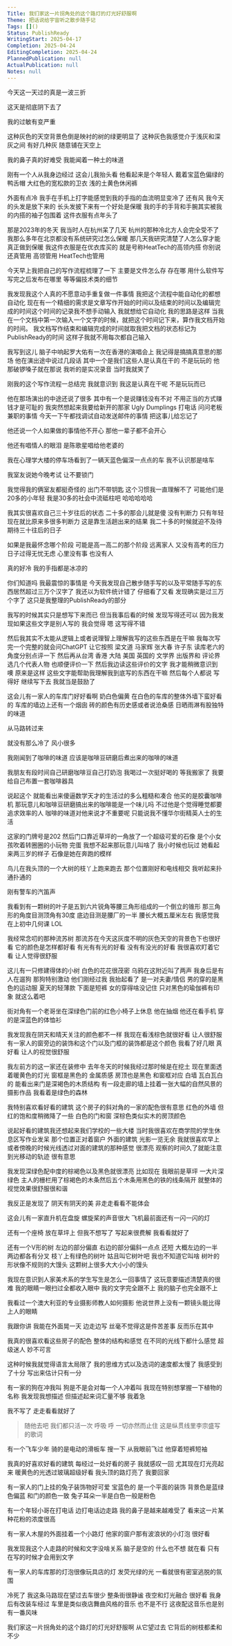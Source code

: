 ```yaml
---
Title: 我们家这一片拐角处的这个路灯的灯光好舒服啊
Theme: 把话说给宇宙听之散步随手记
Tags: []()
Status: PublishReady
WritingStart: 2025-04-17
Completion: 2025-04-24
EditingCompletion: 2025-04-24
PlannedPublication: null
ActualPublication: null
Notes: null
---
```


今天这一天过的真是一波三折

这天是彻底阴下去了

我的过敏有变严重

这种灰色的天空背景色倒是映衬的树的绿更明显了
这种灰色我感觉介于浅灰和深灰之间
有好几种灰
随意铺在天空上

我的鼻子真的好难受
我能闻着一种土的味道

刚有一个人从我身边经过
这会儿我抬头看
他看起来是个年轻人
戴着宝蓝色偏绿的鸭舌帽
大红色的宽松款的卫衣
浅的土黄色休闲裤

外面有点冷
我手在手机上打字能感觉到我的手指的血流明显变冷了
还有风
我今天的头发是放下来的
长头发披下来有一个好处是保暖
我的手的手背和手腕其实被我的内搭的袖子包围着
这件衣服有点年头了

那是2023年的冬天
我当时人在杭州呆了几天
杭州的那种冷北方人会完全受不了
我那么多年在北京都没有系统研究过怎么保暖
那几天我研究清楚了人怎么穿才能真正做到保暖
我这件衣服是在优衣库买的
就是号称HeatTech的高领内搭
你别说 还真管用
高领管用
HeatTech也管用

今天早上我把自己的写作流程梳理了一下
主要是文件怎么存 存在哪
用什么软件写
写完之后发布在哪里
等等偏技术类的细节

我发现我这个人真的不愿意动手重复做一件事情
我把这个流程中能自动化的都想自动化
现在有一个精细的需求是文章写作开始的时间以及结束的时间以及编辑完成的时间这个时间的记录我不想手动输入
我就想给它自动化
我的思路是这样
当我在一个文档中第一次输入一个文字的时候，就把这个时间记下来，算作我文档开始的时间。
我文档写作结束和编辑完成的时间就取我把文档的状态标记为PublishReady的时间
这样子我就不用每次都自己输入

我写到这儿
脑子中响起罗大佑有一次在香港的演唱会上
我记得是搞搞真意思的那场
他在演出途中说过几段话
其中一个是我们这些人是认真在干的 不是玩玩的
他那破锣嗓子就在那说
我听的是实况录音
当时我就笑了

刚我的这个写作流程一总结完
我就意识到
我这是认真在干呢 不是玩玩而已

他在那场演出的中途还说了很多
其中有一个是说赚钱没有不对 不用正当的方式赚钱才是可耻的
我突然想起来我要给新开的那家 Ugly Dumplings 打电话 
问问老板 兼职的事情
今天一下午都找调试自动发送邮件的事情
把这事儿给忘记了

他还说一个人如果做的事情他不开心
那他一辈子都不会开心

他还有唱情人的眼泪
是陈歌星唱给他老婆的

我在心理学大楼的停车场看到了一辆天蓝色偏深一点点的车
我不认识那是啥车

我室友说她今晚考试
让不要锁门

我觉得我的俩室友都挺奇怪的
出门不带钥匙
这个习惯我一直理解不了
可能他们是20多的小年轻
我是30多的社会中流砥柱吧 
哈哈哈哈哈

我其实很喜欢自己三十岁往后的状态
二十多的那会儿就是傻
没有判断力
只有年轻
现在就比原来多很多判断力
这是靠生活趟出来的结果
我二十多的时候就迫不及待期待三十往后的日子

如果是我最怀念哪个阶段
可能是高一高二的那个阶段
远离家人
又没有高考的压力
日子过得无忧无虑
心里没有事
也没有人

真的好冷
我的手指都是冰凉的

你们知道吗
我最震惊的事情是
今天我发现自己散步随手写的以及平常随手写的东西居然超过三万个汉字了
我还以为软件统计错了
仔细看了又看
发现确实是过三万个字了
这只是我整理的PublishReady的部分

我写的时候其实只是想写下来而已
但当我事后看的时候
发现写得还可以
因为我发现如果这些文字是别人写的
我会觉得 嗯 这写得不错

然后我其实不太能从逻辑上或者说理智上理解我写的这些东西是在干嘛
我每次写完一个完整的就会问ChatGPT 
让它按照 梁文道 马家辉 张大春 许子东 读库老六的角度分别点评一下
然后再从台湾 香港 大陆 美国 英国的 文学界 出版界和 评论界 选几个代表人物 也顺便评价一下
然后我边读这些评价的文字
我才能稍微意识到
噢 原来是这样 这些文字能帮助我理解我到底写的东西在干嘛
然后每个人都说
写得好 继续写下去
我就当是鼓励了

这会儿有一家人的车库门好好看啊
奶白色偏黄
在白色的车库的整体外墙下蛮好看的
车库的墙边上还有一个烟囱
砖的颜色有历史感或者说沧桑感
日晒雨淋有股独特的味道

从马路转过来

就没有那么冷了
风小很多

我刚闻到了咖啡的味道
应该是咖啡豆研磨后煮出来的咖啡的味道

我朋友有段时间自己研磨咖啡豆自己打奶泡
我喝过一次挺好喝的
等我搬家了
我要给自己布置一套咖啡器具

说起这个
就能看出来傻逼数学天才的生活过的多么粗糙和凑合
他买的是胶囊咖啡机
那玩意儿和咖啡豆研磨搞出来的咖啡能是一个味儿吗
不过他是个觉得睡觉都要追求效率的人
咖啡的味道对他来说才不重要呢
只能说我不懂华尔街精英人士的生活

这家的门牌号是202
然后门口靠近草坪的一角放了一个超级可爱的石像
是个小女孩吹着转圈圈的小玩物
完蛋
我想不起来那玩意儿叫啥了
我小时候也玩过
她看起来两三岁的样子
石像是她在奔跑的模样

鸟儿在我头顶的一个大树的枝丫上跑来跑去
那个位置刚好和电线相交
我听起来扑通扑通的

刚有警车的汽笛声

我看到有一颗树的叶子是五到六片锐角等腰三角形组成的一个倒立的锥形
那三角形的角度目测顶角有30度
底边目测是腰厂的一半
腰长大概五厘米左右
我感觉我在上初中几何课 LOL 

我经常念叨的那种流苏树
那流苏在今天这灰度不明的灰色天空的背景色下也很好看
它的颜色是怎样都好看
有光有有光的好看
没有有没光的好看
我很喜欢盯着它看
让人觉得很舒服

这儿有一只修建得体的小树
白色的花花很茂密
乌鸦在这附近叫了两声
我身后是有人在遛狗
那狗特别激动
他们刚经过我
我抬起看了
是一对夫妻/情侣
男的穿的是黑色的运动服 夏天的轻薄款
下面是短裤
女的穿得啥没记住
只对黑色的瑜伽裤有印象
就这么着吧

街对角有一个老哥坐在深绿色门前的红色小椅子上休息
他在抽烟
他还在看手机
穿的是深蓝色的体恤衫

我发现我在阴天和晴天关注的颜色都不一样
我现在看浅棕色就很好看
让人很舒服
有一家人的窗旁边的装饰和这个门以及门框的装饰都是这个颜色
我看了好几眼
真好看
让人的视觉很舒服

我左前方的这一家还在装修中
去年冬天的时候我经过那时候是在挖土
现在里面透着暖黄色的灯光
窗框是黑色的 金属质感
房顶也是黑色 和窗框对应
白墙 瓦白瓦白的
能看出来门是深褐色的木质结构
有一段走廊的墙上挂着一张大幅的自然风景的摄影作品
我看着是绿色的森林

我特别喜欢看好看的建筑
这个房子的斜对角的一家的配色很有意思
红色的外墙 但红的饱和度稍微降了一些 白色的门和窗 深棕色类似实木的房顶颜色

说起好看的建筑我还想起来我们学校的一些大楼
当时我很喜欢在商学院的学生休息区写作业发呆
那个位置正对着窗户
外面的建筑 光影一览无余
我就很喜欢早上或者傍晚的时候光线透过对面的建筑的那种感觉
很漂亮
观察的时间久了就能注意到光移动的轨迹
很有意思

我发现深绿色配中度的棕褐色以及黑色就很漂亮
比如现在
我眼前是草坪 一大片深绿色
主人的栅栏用了棕褐色的木条然后五个木条用黑色的铁的线条隔开
就整体的视觉效果很舒服很和谐

我反正是发现了
阴天有阴天的美
非走走看看不能体会

这会儿有一家直升机在盘旋
螺旋桨的声音很大
飞机最前面还有一闪一闪的灯

还有一个座椅
放在草坪上
但我不想写了
写起来很费解
我看看就好了

还有一个V形的树
左边的部分偏直 右边的部分偏斜一点点 还短 大概左边的一半 
两边都各有分叉
枝丫上有绿色的树叶
姑且叫它树叶吧 我也不知道它叫啥
树叶的形状像不规则的大馒头
这颗树上很多大大小小的馒头

我现在意识到人家美术系的学生写生是怎么一回事情了
这玩意要描述清楚真的很难
我的眼睛一眼扫过全都收入眼中
我的文字完全跟不上
我的脑子也完全跟不上

我看过一个澳大利亚的专业摄影师教人如何摄影
他说世界上没有一颗镜头能比得上人的眼睛

我跟你讲
我能在外面晃一天
边走边写
丝毫不觉得这是件苦差事
反而乐在其中

我真的很喜欢看这些房子的配色 整体的结构和感觉 在不同的光线下都什么感觉
超级迷人
妙不可言

这种时候我就觉得语言太局限了
我的思维方式以及选词的速度都太慢了
我感受到了十分
写出来估计只有一分

有一家的狗在冲我叫
狗是不是会对每一个人冲着叫
我现在特别想掌握一下植物的名称
我发现我想描述
但描述起来词汇量不够
我着急

我不写了
走走看看就好了
> 随他去吧
> 我们都只活一次
> 呼吸 呼 一切亦然而止住
这是纵贯线里李宗盛写的歌词

有一个飞车少年
骑的是电动的滑板车
搜一下
从我眼前飞过
他穿着短裤短袖

我真的好喜欢好看的建筑
每经过一处好看的房子
我就感叹一回
尤其现在灯光亮起来
暖黄色的光透过玻璃超级好看
我头顶的路灯亮了
我要回家


有一家人的门上挂的兔子装饰物好可爱
宝蓝色的
是一个平面的装饰
背景色是蓝绿色偏蓝
和门的颜色一致
兔子耳朵一半是白色一般是粉色

有一个年轻小哥在打电话
边打电话边走路
我的鼻子是越来越难受了
看来这一片某种花粉的浓度很高

有一家人木屋的外面挂着一个小路灯
他家的窗户那有波浪状的小灯泡
很好看

我发现我这个人走路的时候和文字没啥关系
脑子是空的
什么也不想
就在看
只有在写的时候才会用到文字

有一家人的车库那的灯泡很像玩具店的灯
发荧光绿的光
一看就很有密室逃脱的氛围

冷死了
我这条马路现在望过去车很少
整条街很静谧
夜空和灯光融合
很好看
我身后有改装车经过
车里是类似夜店舞曲风格的音乐
也不是不行
这夜配这音乐也是别有一番风味

我们家这一片拐角处的这个路灯的灯光好舒服啊
从它望过去
它背后的树枝都柔和不少

